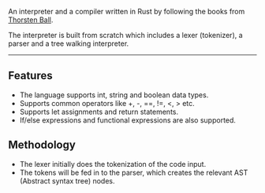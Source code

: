 An interpreter and a compiler written in Rust by following the books from
[Thorsten Ball](https://www.amazon.com/Thorsten-Ball/e/B06XCKTCRW/ref=dp_byline_cont_pop_book_1).

The interpreter is built from scratch which includes a lexer (tokenizer), a parser and a tree walking interpreter.

---

## Features

- The language supports int, string and boolean data types.
- Supports common operators like +, -, ==, !=, <, > etc.
- Supports let assignments and return statements.
- If/else expressions and functional expressions are also supported.

## Methodology

- The lexer initially does the tokenization of the code input.
- The tokens will be fed in to the parser, which creates the relevant AST (Abstract syntax tree) nodes.
